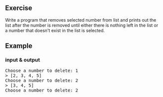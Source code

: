 ## Exercise
Write a program that removes selected number from list and prints out the list after the number is removed until either there is nothing left in the list or a number that doesn't exist in the list is selected.

## Example
### input & output
<pre>
Choose a number to delete: 1
> [2, 3, 4, 5]
Choose a number to delete: 2
> [3, 4, 5]
Choose a number to delete: 2
</pre>